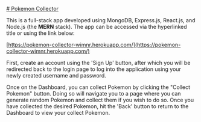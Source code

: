 [# Pokemon Collector](https://pokemon-collector-wimnr.herokuapp.com/)

This is a full-stack app developed using MongoDB, Express.js, React.js, and Node.js (the **MERN** stack). The app can be accessed via the hyperlinked title or using the link below: 

[https://pokemon-collector-wimnr.herokuapp.com/](https://pokemon-collector-wimnr.herokuapp.com/)

First, create an account using the 'Sign Up' button, after which you will be redirected back to the login page to log into the application using your newly created username and password.

Once on the Dashboard, you can collect Pokemon by clicking the "Collect Pokemon" button. Doing so will navigate you to a page where you can generate random Pokemon and collect them if you wish to do so. Once you have collected the desired Pokemon, hit the 'Back' button to return to the Dashboard to view your collect Pokemon. 
